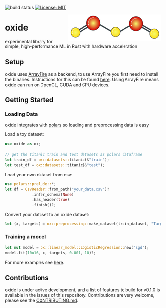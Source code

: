 ![build status](https://github.com/benjaminjellis/oxide/actions/workflows/rust.yml/badge.svg)
[![License: MIT](https://img.shields.io/badge/License-MIT-yellow.svg)](https://github.com/benjaminjellis/oxide/blob/main/LICENSE)

[<img align="right" src="docs/static/logo.png" width="300">](#)
# oxide 
experimental library for simple, high-performance ML in Rust with hardware acceleration
## Setup

oxide uses [ArrayFire](https://github.com/arrayfire/arrayfire-rust) as a backend, to use ArrayFire you first need to install the binaries.
Instructions for this can be found [here](https://github.com/arrayfire/arrayfire-rust#use-from-cratesio--). Using ArrayFire means oxide can run on OpenCL, CUDA and CPU devices.

## Getting Started

### Loading Data 

oxide integrates with [polars](https://docs.rs/polars/0.14.2/polars/) so loading and preprocessing data is easy

Load a toy dataset:
```rust
use oxide as ox;

// get the titanic train and test datasets as polars dataframe
let train_df = ox::datasets::titanic(&"train");
let test_df = ox::datasets::titanic(&"test");

```

Load your own dataset from csv:

```rust
use polars::prelude::*;
let df = CsvReader::from_path("your_data.csv")?
            .infer_schema(None)
            .has_header(true)
            .finish()?;
```

Convert your dataset to an oxide dataset:

```rust
let (x, targets) = ox::preprocessing::make_dataset(train_dataset, "Target")?;
```

### Training a model

```rust 
let mut model = ox::linear_model::LogisticRegression::new("sgd");
model.fit(10u16, x, targets, 0.001, 10)?;
``` 

For more examples see [here](https://github.com/benjaminjellis/oxide/tree/main/examples).
## Contributions

oxide is under active development, and a list of features to build for v0.1.0 is available in the issues of this repository. 
Contributions are very welcome, please see the [CONTRIBUTING.md](https://github.com/benjaminjellis/oxide/blob/main/CONTRIBUTING.md).
